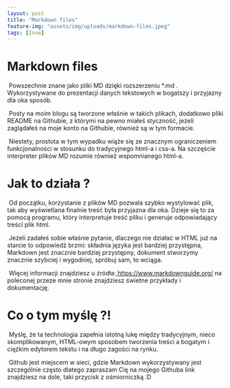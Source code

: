 ```yaml
---
layout: post
title: "Markdown files"
feature-img: "assets/img/uploads/markdown-files.jpeg"
tags: [Inne]
---
```


# Markdown files


&nbsp;Powszechnie znane jako pliki MD dzięki rozszerzeniu *.md . Wykorzystywane do prezentacji danych tekstowych w bogatszy i przyjazny dla oka sposób.


&nbsp;Posty na moim blogu są tworzone właśnie w takich plikach, dodatkowo pliki README na Githubie, z którymi na pewno miałeś styczność, jeżeli zaglądałeś na moje konto na Githubie, również są w tym formacie.


&nbsp;Niestety, prostota w tym wypadku wiąże się ze znacznym ograniczeniem funkcjonalności w stosunku do tradycyjnego html-a i css-a. Na szczęście interpreter plików MD rozumie również wspomnianego html-a.



# Jak to działa ?


&nbsp;Od początku, korzystanie z plików MD pozwala szybko wystylować plik, tak aby wyświetlana finalnie treść była przyjazna dla oka. Dzieje się to za pomocą programu, który interpretuje treść pliku i generuje odpowiadający treści plik html.


&nbsp;Jeżeli zadałeś sobie właśnie pytanie, dlaczego nie działać w HTML już na starcie to odpowiedź brzmi: składnia języka jest bardziej przystępna, Markdown jest znacznie bardziej przystępny, dokument stworzymy znacznie szybciej i wygodniej, spróbuj sam, to wciąga.


&nbsp;Więcej informacji znajdziesz u źródła:<a class="base-font-size" href="https://www.markdownguide.org/">
https://www.markdownguide.org/</a> na poleconej przeze mnie stronie znajdziesz świetne przykłady i dokumentację.



# Co o tym myślę ?!


&nbsp;Myślę, że ta technologia zapełnia istotną lukę między tradycyjnym, nieco skomplikowanym, HTML-owym sposobem tworzenia treści a bogatym i ciężkim edytorem tekstu i na długo zagości na rynku.


&nbsp;Github jest miejscem w sieci, gdzie Markdown wykorzystywany jest szczególnie często dlatego zapraszam Cię na mojego Githuba link znajdziesz na dole, taki przycisk z ośmiorniczką :D



